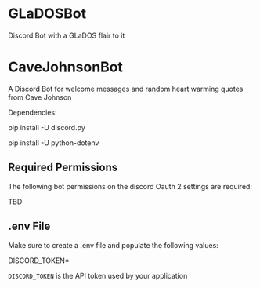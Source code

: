 # GLaDOSBot
Discord Bot with a GLaDOS flair to it

# CaveJohnsonBot
A Discord Bot for welcome messages and random heart warming quotes from Cave Johnson

Dependencies:

pip install -U discord.py

pip install -U python-dotenv

## Required Permissions

The following bot permissions on the discord Oauth 2 settings are required:

TBD

## .env File

Make sure to create a .env file and populate the following values:

DISCORD_TOKEN=

`DISCORD_TOKEN` is the API token used by your application
